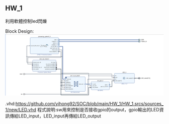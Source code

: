 ## HW_1
利用軟體控制led閃爍

Block Design:![image](https://github.com/yihong92/SOC/blob/main/HW_1/Block%20Design.png)

.vhd:https://github.com/yihong92/SOC/blob/main/HW_1/HW_1.srcs/sources_1/new/LED.vhd
程式說明:sw用來控制是否接收gpio的output，gpio輸出的LED資訊傳給LED_input，LED_input再傳給LED_output
